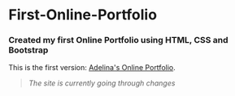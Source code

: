 # First-Online-Portfolio
### Created my first Online Portfolio using HTML, CSS and Bootstrap
This is the first version: [Adelina's Online Portfolio](https://tabbytadi.github.io/firstOnlinePortfolio/).
<br>
>*The site is currently going through changes*
